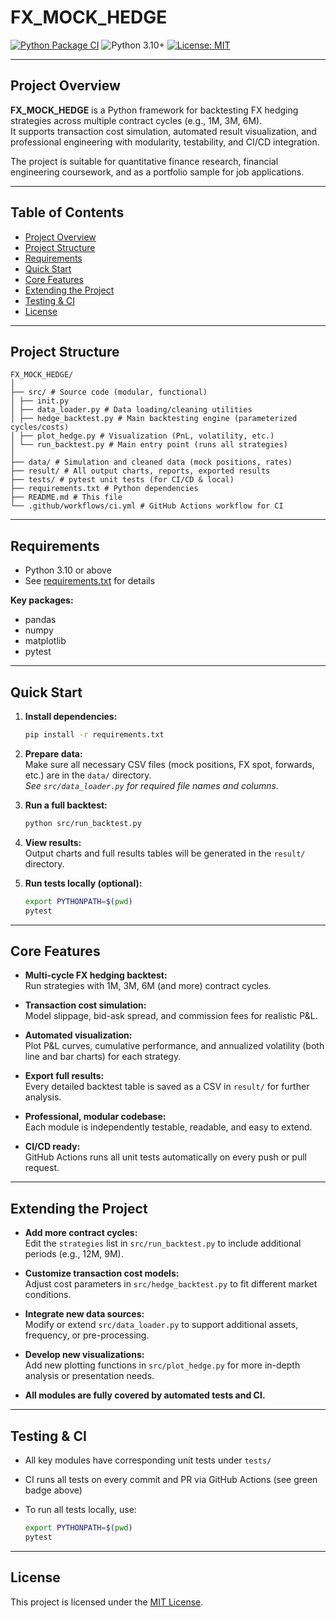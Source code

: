 # FX_MOCK_HEDGE

[![Python Package CI](https://github.com/wyuzhou6/FX_MOCK_HEDGE/actions/workflows/ci.yml/badge.svg)](https://github.com/wyuzhou6/FX_MOCK_HEDGE/actions/workflows/ci.yml)
![Python 3.10+](https://img.shields.io/badge/python-3.10+-blue)
[![License: MIT](https://img.shields.io/badge/License-MIT-yellow.svg)](https://opensource.org/licenses/MIT)


---

## Project Overview

**FX_MOCK_HEDGE** is a Python framework for backtesting FX hedging strategies across multiple contract cycles (e.g., 1M, 3M, 6M).  
It supports transaction cost simulation, automated result visualization, and professional engineering with modularity, testability, and CI/CD integration.

The project is suitable for quantitative finance research, financial engineering coursework, and as a portfolio sample for job applications.

---

## Table of Contents

- [Project Overview](#project-overview)
- [Project Structure](#project-structure)
- [Requirements](#requirements)
- [Quick Start](#quick-start)
- [Core Features](#core-features)
- [Extending the Project](#extending-the-project)
- [Testing & CI](#testing--ci)
- [License](#license)

---

## Project Structure
```
FX_MOCK_HEDGE/
│
├── src/ # Source code (modular, functional)
│ ├── init.py
│ ├── data_loader.py # Data loading/cleaning utilities
│ ├── hedge_backtest.py # Main backtesting engine (parameterized cycles/costs)
│ ├── plot_hedge.py # Visualization (PnL, volatility, etc.)
│ └── run_backtest.py # Main entry point (runs all strategies)
│
├── data/ # Simulation and cleaned data (mock positions, rates)
├── result/ # All output charts, reports, exported results
├── tests/ # pytest unit tests (for CI/CD & local)
├── requirements.txt # Python dependencies
├── README.md # This file
└── .github/workflows/ci.yml # GitHub Actions workflow for CI
```

---

## Requirements

- Python 3.10 or above
- See [requirements.txt](./requirements.txt) for details

**Key packages:**
- pandas
- numpy
- matplotlib
- pytest

---

## Quick Start

1. **Install dependencies:**
    ```bash
    pip install -r requirements.txt
    ```

2. **Prepare data:**  
   Make sure all necessary CSV files (mock positions, FX spot, forwards, etc.) are in the `data/` directory.  
   _See `src/data_loader.py` for required file names and columns._

3. **Run a full backtest:**
    ```bash
    python src/run_backtest.py
    ```

4. **View results:**  
   Output charts and full results tables will be generated in the `result/` directory.

5. **Run tests locally (optional):**
    ```bash
    export PYTHONPATH=$(pwd)
    pytest
    ```

---

## Core Features

- **Multi-cycle FX hedging backtest:**  
  Run strategies with 1M, 3M, 6M (and more) contract cycles.

- **Transaction cost simulation:**  
  Model slippage, bid-ask spread, and commission fees for realistic P&L.

- **Automated visualization:**  
  Plot P&L curves, cumulative performance, and annualized volatility (both line and bar charts) for each strategy.

- **Export full results:**  
  Every detailed backtest table is saved as a CSV in `result/` for further analysis.

- **Professional, modular codebase:**  
  Each module is independently testable, readable, and easy to extend.

- **CI/CD ready:**  
  GitHub Actions runs all unit tests automatically on every push or pull request.

---

## Extending the Project

- **Add more contract cycles:**  
  Edit the `strategies` list in `src/run_backtest.py` to include additional periods (e.g., 12M, 9M).

- **Customize transaction cost models:**  
  Adjust cost parameters in `src/hedge_backtest.py` to fit different market conditions.

- **Integrate new data sources:**  
  Modify or extend `src/data_loader.py` to support additional assets, frequency, or pre-processing.

- **Develop new visualizations:**  
  Add new plotting functions in `src/plot_hedge.py` for more in-depth analysis or presentation needs.

- **All modules are fully covered by automated tests and CI.**

---

## Testing & CI

- All key modules have corresponding unit tests under `tests/`
- CI runs all tests on every commit and PR via GitHub Actions (see green badge above)
- To run all tests locally, use:

    ```bash
    export PYTHONPATH=$(pwd)
    pytest
    ```

---

## License

This project is licensed under the [MIT License](LICENSE).
